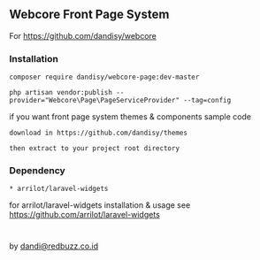 ## Webcore Front Page System

For https://github.com/dandisy/webcore

### Installation

    composer require dandisy/webcore-page:dev-master

    php artisan vendor:publish --provider="Webcore\Page\PageServiceProvider" --tag=config

if you want front page system themes & components sample code

    download in https://github.com/dandisy/themes

    then extract to your project root directory

### Dependency

    * arrilot/laravel-widgets

for arrilot/laravel-widgets installation & usage see https://github.com/arrilot/laravel-widgets


#
by dandi@redbuzz.co.id